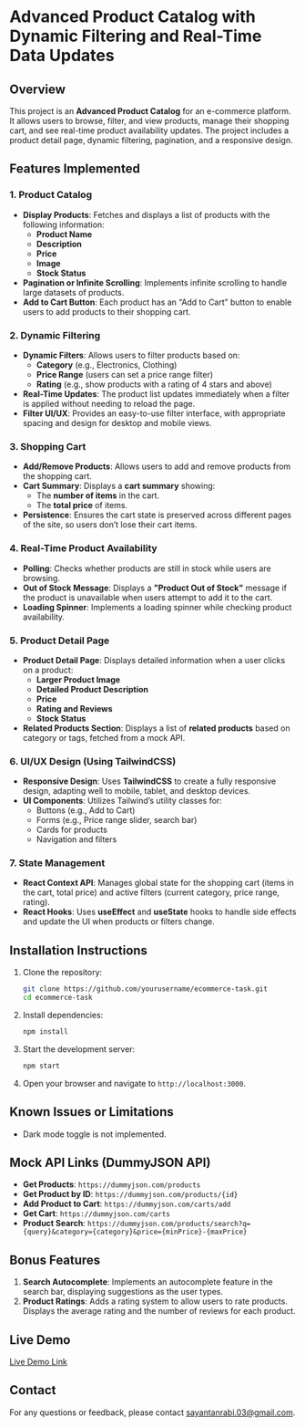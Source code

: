 # Advanced Product Catalog with Dynamic Filtering and Real-Time Data Updates

## Overview

This project is an **Advanced Product Catalog** for an e-commerce platform. It allows users to browse, filter, and view products, manage their shopping cart, and see real-time product availability updates. The project includes a product detail page, dynamic filtering, pagination, and a responsive design.

## Features Implemented

### 1. Product Catalog

- **Display Products**: Fetches and displays a list of products with the following information:
    - **Product Name**
    - **Description**
    - **Price**
    - **Image**
    - **Stock Status**
- **Pagination or Infinite Scrolling**: Implements infinite scrolling to handle large datasets of products.
- **Add to Cart Button**: Each product has an “Add to Cart” button to enable users to add products to their shopping cart.

### 2. Dynamic Filtering

- **Dynamic Filters**: Allows users to filter products based on:
    - **Category** (e.g., Electronics, Clothing)
    - **Price Range** (users can set a price range filter)
    - **Rating** (e.g., show products with a rating of 4 stars and above)
- **Real-Time Updates**: The product list updates immediately when a filter is applied without needing to reload the page.
- **Filter UI/UX**: Provides an easy-to-use filter interface, with appropriate spacing and design for desktop and mobile views.

### 3. Shopping Cart

- **Add/Remove Products**: Allows users to add and remove products from the shopping cart.
- **Cart Summary**: Displays a **cart summary** showing:
    - The **number of items** in the cart.
    - The **total price** of items.
- **Persistence**: Ensures the cart state is preserved across different pages of the site, so users don’t lose their cart items.

### 4. Real-Time Product Availability

- **Polling**: Checks whether products are still in stock while users are browsing.
- **Out of Stock Message**: Displays a **"Product Out of Stock"** message if the product is unavailable when users attempt to add it to the cart.
- **Loading Spinner**: Implements a loading spinner while checking product availability.

### 5. Product Detail Page

- **Product Detail Page**: Displays detailed information when a user clicks on a product:
    - **Larger Product Image**
    - **Detailed Product Description**
    - **Price**
    - **Rating and Reviews**
    - **Stock Status**
- **Related Products Section**: Displays a list of **related products** based on category or tags, fetched from a mock API.

### 6. UI/UX Design (Using TailwindCSS)

- **Responsive Design**: Uses **TailwindCSS** to create a fully responsive design, adapting well to mobile, tablet, and desktop devices.
- **UI Components**: Utilizes Tailwind’s utility classes for:
    - Buttons (e.g., Add to Cart)
    - Forms (e.g., Price range slider, search bar)
    - Cards for products
    - Navigation and filters

### 7. State Management

- **React Context API**: Manages global state for the shopping cart (items in the cart, total price) and active filters (current category, price range, rating).
- **React Hooks**: Uses **useEffect** and **useState** hooks to handle side effects and update the UI when products or filters change.

## Installation Instructions

1. Clone the repository:
     ```sh
     git clone https://github.com/yourusername/ecommerce-task.git
     cd ecommerce-task
     ```

2. Install dependencies:
     ```sh
     npm install
     ```

3. Start the development server:
     ```sh
     npm start
     ```

4. Open your browser and navigate to `http://localhost:3000`.

## Known Issues or Limitations

- Dark mode toggle is not implemented.

## Mock API Links (DummyJSON API)

- **Get Products**: `https://dummyjson.com/products`
- **Get Product by ID**: `https://dummyjson.com/products/{id}`
- **Add Product to Cart**: `https://dummyjson.com/carts/add`
- **Get Cart**: `https://dummyjson.com/carts`
- **Product Search**: `https://dummyjson.com/products/search?q={query}&category={category}&price={minPrice}-{maxPrice}`

## Bonus Features

1. **Search Autocomplete**: Implements an autocomplete feature in the search bar, displaying suggestions as the user types.
2. **Product Ratings**: Adds a rating system to allow users to rate products. Displays the average rating and the number of reviews for each product.

## Live Demo

[Live Demo Link](https://shop-smart-task.netlify.app/)


## Contact

For any questions or feedback, please contact [sayantanrabi.03@gmail.com](mailto:sayantanrabi.03@gmail.com).
